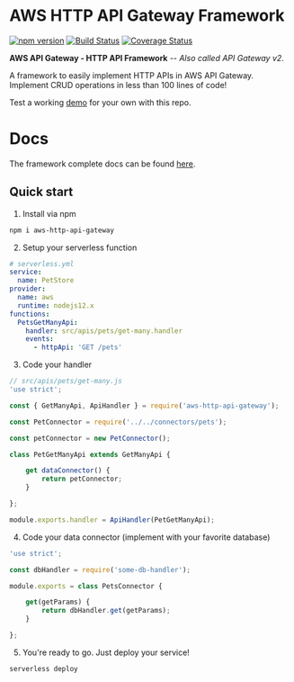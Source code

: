 # AWS HTTP API Gateway Framework

[![npm version](https://badgen.net/npm/v/aws-http-api-gateway)](https://www.npmjs.com/package/aws-http-api-gateway)
[![Build Status](https://travis-ci.org/jormaechea/aws-http-api-gateway.svg?branch=master)](https://travis-ci.org/jormaechea/aws-http-api-gateway)
[![Coverage Status](https://coveralls.io/repos/github/jormaechea/aws-http-api-gateway/badge.svg?branch=master)](https://coveralls.io/github/jormaechea/aws-http-api-gateway?branch=master)

**AWS API Gateway - HTTP API Framework** -- _Also called API Gateway v2_.

A framework to easily implement HTTP APIs in AWS API Gateway. Implement CRUD operations in less than 100 lines of code!

Test a working [demo](https://github.com/jormaechea/aws-http-api-gateway-demo) for your own with this repo.

# Docs

The framework complete docs can be found [here](docs/README.md).

## Quick start

1. Install via npm

```bash
npm i aws-http-api-gateway
```

2. Setup your serverless function

```yml
# serverless.yml
service:
  name: PetStore
provider:
  name: aws
  runtime: nodejs12.x
functions:
  PetsGetManyApi:
    handler: src/apis/pets/get-many.handler
    events:
      - httpApi: 'GET /pets'
```

3. Code your handler

```js
// src/apis/pets/get-many.js
'use strict';

const { GetManyApi, ApiHandler } = require('aws-http-api-gateway');

const PetConnector = require('../../connectors/pets');

const petConnector = new PetConnector();

class PetGetManyApi extends GetManyApi {

	get dataConnector() {
		return petConnector;
	}

};

module.exports.handler = ApiHandler(PetGetManyApi);

```

4. Code your data connector (implement with your favorite database)

```js
'use strict';

const dbHandler = require('some-db-handler');

module.exports = class PetsConnector {

	get(getParams) {
		return dbHandler.get(getParams);
	}

};
```

5. You're ready to go. Just deploy your service!

```bash
serverless deploy
```
